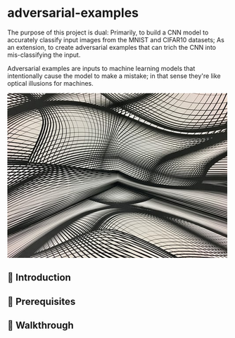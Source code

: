 # adversarial-examples

The purpose of this project is dual: Primarily, to build a CNN model to accurately classify input images from the MNIST and CIFAR10 datasets; As an extension, to create adversarial examples that can trich the CNN into mis-classifying the input.

Adversarial examples are inputs to machine learning models that intentionally cause the model to make a mistake; in that sense they're like optical illusions for machines.

![Illusion](/aes/illusion.jpeg)

## 📗 Introduction

## 🔑 Prerequisites

## 👟 Walkthrough
